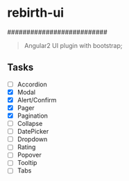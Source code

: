 # rebirth-ui
##########################
> Angular2 UI plugin with bootstrap;

## Tasks

- [ ] Accordion
- [x] Modal
- [x] Alert/Confirm
- [x] Pager
- [x] Pagination
- [ ] Collapse
- [ ] DatePicker
- [ ] Dropdown
- [ ] Rating
- [ ] Popover
- [ ] Tooltip
- [ ] Tabs
